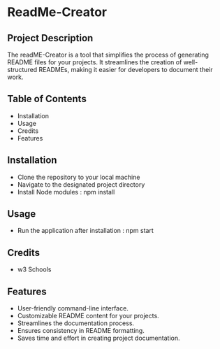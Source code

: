 
  # ReadMe-Creator 
  
  ## Project Description
  The readME-Creator is a tool that simplifies the process of generating README files for your projects. It streamlines the creation of well-structured READMEs, making it easier for developers to document their work.

  ## Table of Contents
- Installation
- Usage
- Credits
- Features


## Installation
- Clone the repository to your local machine
- Navigate to the designated project directory
- Install Node modules : npm install

## Usage
- Run the application after installation : npm start

## Credits
- w3 Schools

## Features
- User-friendly command-line interface.
- Customizable README content for your projects.
- Streamlines the documentation process.
- Ensures consistency in README formatting.
- Saves time and effort in creating project documentation.


  